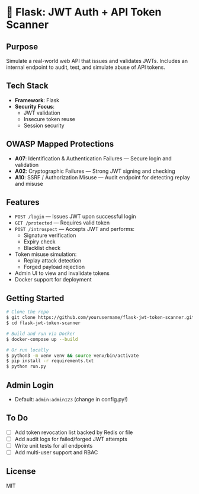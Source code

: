 # 🧪 Flask: JWT Auth + API Token Scanner

## Purpose
Simulate a real-world web API that issues and validates JWTs. Includes an internal endpoint to audit, test, and simulate abuse of API tokens.

## Tech Stack
- **Framework**: Flask
- **Security Focus**:
  - JWT validation
  - Insecure token reuse
  - Session security

## OWASP Mapped Protections
- **A07**: Identification & Authentication Failures — Secure login and validation
- **A02**: Cryptographic Failures — Strong JWT signing and checking
- **A10**: SSRF / Authorization Misuse — Audit endpoint for detecting replay and misuse

## Features
- `POST /login` — Issues JWT upon successful login
- `GET /protected` — Requires valid token
- `POST /introspect` — Accepts JWT and performs:
  - Signature verification
  - Expiry check
  - Blacklist check
- Token misuse simulation:
  - Replay attack detection
  - Forged payload rejection
- Admin UI to view and invalidate tokens
- Docker support for deployment

## Getting Started
```bash
# Clone the repo
$ git clone https://github.com/yourusername/flask-jwt-token-scanner.git
$ cd flask-jwt-token-scanner

# Build and run via Docker
$ docker-compose up --build

# Or run locally
$ python3 -m venv venv && source venv/bin/activate
$ pip install -r requirements.txt
$ python run.py
```

## Admin Login
- Default: `admin:admin123` (change in config.py!)

## To Do
- [ ] Add token revocation list backed by Redis or file
- [ ] Add audit logs for failed/forged JWT attempts
- [ ] Write unit tests for all endpoints
- [ ] Add multi-user support and RBAC

## License
MIT
